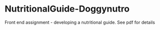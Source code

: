 # NutritionalGuide-Doggynutro
Front end assignment - developing a nutritional guide. See pdf for details
